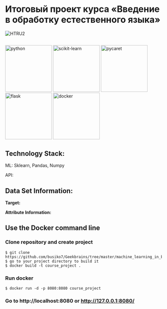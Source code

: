 <h1>Итоговый проект курса «Введение в обработку естественного языка»</h1>

![HTRU2](data/image/bot.gif)

##

<p align="left">
  <img src="https://github.com/busiko7/Geekbrains/blob/master/machine_learning_in_business/course_project/static/image/python.png" width="150" title="python">
  <img src="https://github.com/busiko7/Geekbrains/blob/master/machine_learning_in_business/course_project/static/image/scikit-learn.png" width="150" title="scikit-learn">
  <img src="https://github.com/busiko7/Geekbrains/blob/master/machine_learning_in_business/course_project/static/image/pycaret.png" width="150" title="pycaret">
  <img src="https://github.com/busiko7/Geekbrains/blob/master/machine_learning_in_business/course_project/static/image/flask.png" width="150" alt="flask">
  <img src="https://github.com/busiko7/Geekbrains/blob/master/machine_learning_in_business/course_project/static/image/docker.png" width="150" alt="docker">
</p>  
<h2>Technology Stack:</h2>
ML: Sklearn, Pandas, Numpy

API:   
  
<h2>Data Set Information:</h2> 


**Target:**



**Attribute Information:**



<h2>Use the Docker command line</h2>  

### Clone repository and create project
```
$ git clone https://github.com/busiko7/Geekbrains/tree/master/machine_learning_in_business/course_project
$ go to your project directory to build it
$ docker build -t course_project .
```

### Run docker
```
$ docker run -d -p 8080:8080 course_project
```

### Go to http://localhost:8080 or http://127.0.0.1:8080/ 
